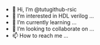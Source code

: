 - 👋 Hi, I’m @tutugithub-rsic
- 👀 I’m interested in HDL verilog ...
- 🌱 I’m currently learning ...
- 💞️ I’m looking to collaborate on ...
- 📫 How to reach me ...

<!---
tutugithub-rsic/tutugithub-rsic is a ✨ special ✨ repository because its `README.md` (this file) appears on your GitHub profile.
You can click the Preview link to take a look at your changes.
--->
